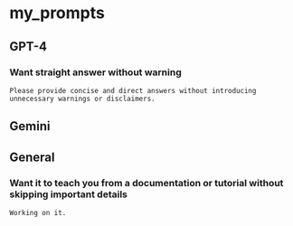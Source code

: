 # my_prompts

## GPT-4
### Want straight answer without warning
```Please provide concise and direct answers without introducing unnecessary warnings or disclaimers.```

## Gemini

## General
### Want it to teach you from a documentation or tutorial without skipping important details
```
Working on it.
```
